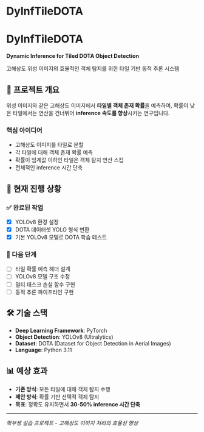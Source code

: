 # DyInfTileDOTA
# DyInfTileDOTA

**Dynamic Inference for Tiled DOTA Object Detection**

고해상도 위성 이미지의 효율적인 객체 탐지를 위한 타일 기반 동적 추론 시스템

## 🎯 프로젝트 개요

위성 이미지와 같은 고해상도 이미지에서 **타일별 객체 존재 확률**을 예측하여, 확률이 낮은 타일에서는 연산을 건너뛰어 **inference 속도를 향상**시키는 연구입니다.

### 핵심 아이디어
- 고해상도 이미지를 타일로 분할
- 각 타일에 대해 객체 존재 확률 예측
- 확률이 임계값 이하인 타일은 객체 탐지 연산 스킵
- 전체적인 inference 시간 단축

## 🚀 현재 진행 상황

### ✅ 완료된 작업
- [x] YOLOv8 환경 설정
- [x] DOTA 데이터셋 YOLO 형식 변환
- [x] 기본 YOLOv8 모델로 DOTA 학습 테스트

### 🔄 다음 단계
- [ ] 타일 확률 예측 헤더 설계
- [ ] YOLOv8 모델 구조 수정
- [ ] 멀티 태스크 손실 함수 구현
- [ ] 동적 추론 파이프라인 구현

## 🛠 기술 스택

- **Deep Learning Framework**: PyTorch
- **Object Detection**: YOLOv8 (Ultralytics)
- **Dataset**: DOTA (Dataset for Object Detection in Aerial Images)
- **Language**: Python 3.11

## 📊 예상 효과

- **기존 방식**: 모든 타일에 대해 객체 탐지 수행
- **제안 방식**: 확률 기반 선택적 객체 탐지
- **목표**: 정확도 유지하면서 **30-50% inference 시간 단축**

---

*학부생 실습 프로젝트 - 고해상도 이미지 처리의 효율성 향상*